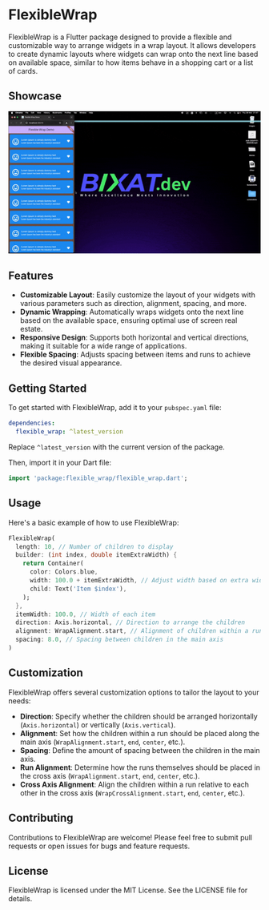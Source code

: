 # FlexibleWrap

FlexibleWrap is a Flutter package designed to provide a flexible and customizable way to arrange widgets in a wrap layout. It allows developers to create dynamic layouts where widgets can wrap onto the next line based on available space, similar to how items behave in a shopping cart or a list of cards.

## Showcase

![showcase](showcase.gif)

## Features

- **Customizable Layout**: Easily customize the layout of your widgets with various parameters such as direction, alignment, spacing, and more.
- **Dynamic Wrapping**: Automatically wraps widgets onto the next line based on the available space, ensuring optimal use of screen real estate.
- **Responsive Design**: Supports both horizontal and vertical directions, making it suitable for a wide range of applications.
- **Flexible Spacing**: Adjusts spacing between items and runs to achieve the desired visual appearance.

## Getting Started

To get started with FlexibleWrap, add it to your `pubspec.yaml` file:

```yaml
dependencies:
  flexible_wrap: ^latest_version
```

Replace `^latest_version` with the current version of the package.

Then, import it in your Dart file:

```dart
import 'package:flexible_wrap/flexible_wrap.dart';
```

## Usage

Here's a basic example of how to use FlexibleWrap:

```dart
FlexibleWrap(
  length: 10, // Number of children to display
  builder: (int index, double itemExtraWidth) {
    return Container(
      color: Colors.blue,
      width: 100.0 + itemExtraWidth, // Adjust width based on extra width
      child: Text('Item $index'),
    );
  },
  itemWidth: 100.0, // Width of each item
  direction: Axis.horizontal, // Direction to arrange the children
  alignment: WrapAlignment.start, // Alignment of children within a run
  spacing: 8.0, // Spacing between children in the main axis
)
```

## Customization

FlexibleWrap offers several customization options to tailor the layout to your needs:

- **Direction**: Specify whether the children should be arranged horizontally (`Axis.horizontal`) or vertically (`Axis.vertical`).
- **Alignment**: Set how the children within a run should be placed along the main axis (`WrapAlignment.start`, `end`, `center`, etc.).
- **Spacing**: Define the amount of spacing between the children in the main axis.
- **Run Alignment**: Determine how the runs themselves should be placed in the cross axis (`WrapAlignment.start`, `end`, `center`, etc.).
- **Cross Axis Alignment**: Align the children within a run relative to each other in the cross axis (`WrapCrossAlignment.start`, `end`, `center`, etc.).

## Contributing

Contributions to FlexibleWrap are welcome! Please feel free to submit pull requests or open issues for bugs and feature requests.

## License

FlexibleWrap is licensed under the MIT License. See the LICENSE file for details.


